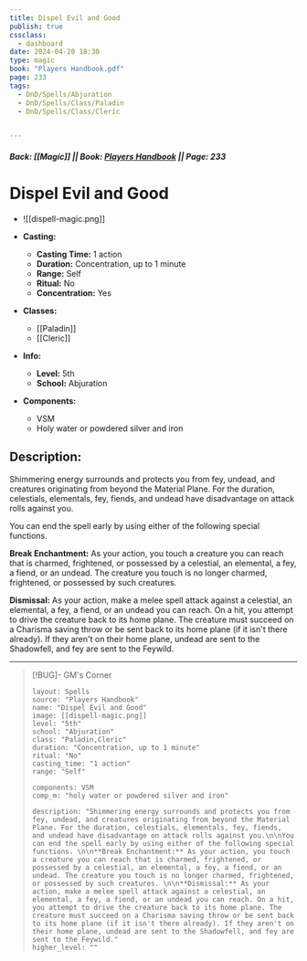 ```yaml
---
title: Dispel Evil and Good
publish: true
cssclass:
  - dashboard
date: 2024-04-20 18:30
type: magic
book: "Players Handbook.pdf"
page: 233
tags:
  - DnD/Spells/Abjuration
  - DnD/Spells/Class/Paladin
  - DnD/Spells/Class/Cleric


---
```


##### Back: [[Magic]] || Book: [Players Handbook](https://drive.google.com/drive/folders/1O5bhpYizcIT5xxAoLOuzCRht_PVS7VSG?usp=sharing) || Page: 233

# Dispel Evil and Good
- ![[dispell-magic.png]]
- **Casting:**
    - **Casting Time:** 1 action
    - **Duration:** Concentration, up to 1 minute
    - **Range:** Self
    - **Ritual:** No
    - **Concentration:** Yes
- **Classes:**
    - [[Paladin]]
    - [[Cleric]]

- **Info:**
    - **Level:** 5th
    - **School:** Abjuration
- **Components:**
    - VSM
    - Holy water or powdered silver and iron

## Description:
Shimmering energy surrounds and protects you from fey, undead, and creatures originating from beyond the Material Plane. For the duration, celestials, elementals, fey, fiends, and undead have disadvantage on attack rolls against you.

You can end the spell early by using either of the following special functions. 

**Break Enchantment:** As your action, you touch a creature you can reach that is charmed, frightened, or possessed by a celestial, an elemental, a fey, a fiend, or an undead. The creature you touch is no longer charmed, frightened, or possessed by such creatures. 

**Dismissal:** As your action, make a melee spell attack against a celestial, an elemental, a fey, a fiend, or an undead you can reach. On a hit, you attempt to drive the creature back to its home plane. The creature must succeed on a Charisma saving throw or be sent back to its home plane (if it isn't there already). If they aren't on their home plane, undead are sent to the Shadowfell, and fey are sent to the Feywild.



---

> [!BUG]- GM's Corner
>
> ```statblock
> layout: Spells
> source: "Players Handbook"
> name: "Dispel Evil and Good"
> image: [[dispell-magic.png]]
> level: "5th"
> school: "Abjuration"
> class: "Paladin,Cleric"
> duration: "Concentration, up to 1 minute"
> ritual: "No"
> casting_time: "1 action"
> range: "Self"
>
> components: VSM
> comp_m: "holy water or powdered silver and iron"
>
> description: "Shimmering energy surrounds and protects you from fey, undead, and creatures originating from beyond the Material Plane. For the duration, celestials, elementals, fey, fiends, and undead have disadvantage on attack rolls against you.\n\nYou can end the spell early by using either of the following special functions. \n\n**Break Enchantment:** As your action, you touch a creature you can reach that is charmed, frightened, or possessed by a celestial, an elemental, a fey, a fiend, or an undead. The creature you touch is no longer charmed, frightened, or possessed by such creatures. \n\n**Dismissal:** As your action, make a melee spell attack against a celestial, an elemental, a fey, a fiend, or an undead you can reach. On a hit, you attempt to drive the creature back to its home plane. The creature must succeed on a Charisma saving throw or be sent back to its home plane (if it isn't there already). If they aren't on their home plane, undead are sent to the Shadowfell, and fey are sent to the Feywild."
> higher_level: ""
> ```
